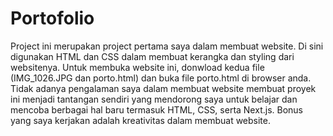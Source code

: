 # Portofolio
Project ini merupakan project pertama saya dalam membuat website. Di sini digunakan HTML dan CSS dalam membuat kerangka dan styling dari websitenya. Untuk membuka website ini, donwload kedua file (IMG_1026.JPG dan porto.html) dan buka file porto.html di browser anda. Tidak adanya pengalaman saya dalam membuat website membuat proyek ini menjadi tantangan sendiri yang mendorong saya untuk belajar dan mencoba berbagai hal baru termasuk HTML, CSS, serta Next.js. Bonus yang saya kerjakan adalah kreativitas dalam membuat website.
